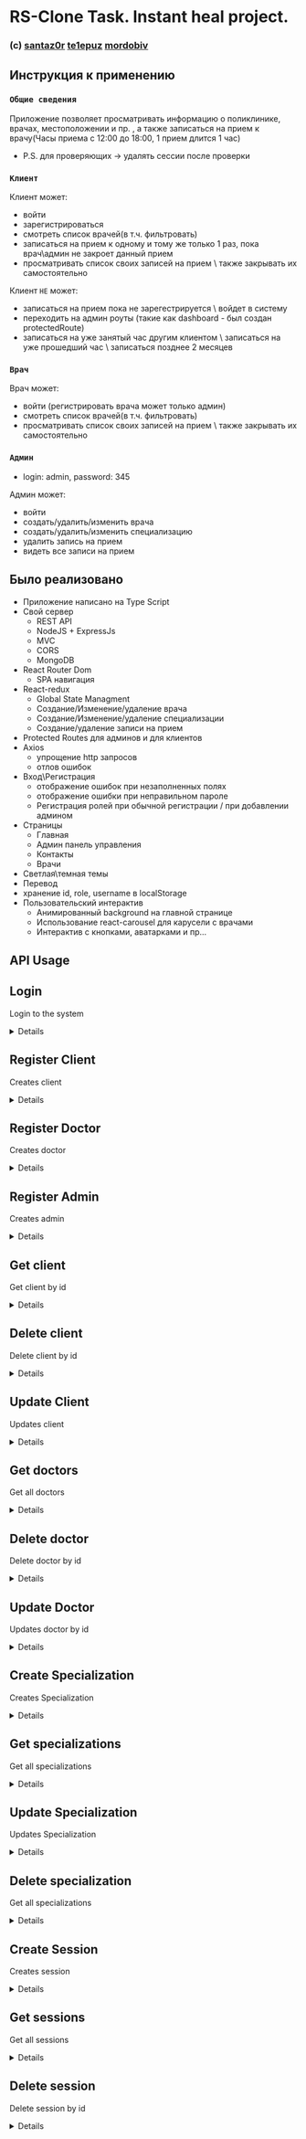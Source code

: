 # RS-Clone Task. Instant heal project.
### (c) [santaz0r](https://github.com/santaz0r) [te1epuz](https://github.com/Te1epuz) [mordobiv](https://github.com/mordobiv)


## Инструкция к применению
 ### `Общие сведения`
   Приложение позволяет просматривать информацию о поликлинике, врачах, местоположении и пр. , а также  записаться на прием к врачу(Часы приема с 12:00 до 18:00, 1 прием длится 1 час)
   - P.S. для проверяющих -> удалять сессии после проверки
 ### `Клиент`
 Клиент может: 
 - войти
 - зарегистрироваться
 - смотреть список врачей(в т.ч. фильтровать)
 - записаться на прием к одному и тому же только 1 раз, пока врач\админ не закроет данный прием
 - просматривать список своих записей на прием \ также закрывать их самостоятельно
 
 Клиент `НЕ` может:
 - записаться на прием пока не зарегестрируется \ войдет в систему
 - переходить на админ роуты (такие как dashboard - был создан protectedRoute)
 - записаться на уже занятый час другим клиентом \ записаться на уже прошедший час \ записаться позднее 2 месяцев
 
 
 ### `Врач`
 Врач может: 
 - войти (регистрировать врача может только админ)
 - смотреть список врачей(в т.ч. фильтровать)
 - просматривать список своих записей на прием \ также закрывать их самостоятельно
 
 
 ### `Админ`
 - login: admin, password: 345 
 
 Админ может: 
 - войти
 - создать/удалить/изменить врача
 - создать/удалить/изменить специализацию
 - удалить запись на прием
 - видеть все записи на прием
 
## Было реализовано
+ Приложение написано на Type Script
+ Свой сервер
  + REST API
  + NodeJS + ExpressJs
  + MVC
  + CORS
  + MongoDB
+ React Router Dom
  + SPA навигация
+ React-redux
  + Global State Managment
  + Создание/Изменение/удаление врача
  + Создание/Изменение/удаление специализации
  + Создание/удаление записи на прием
+ Protected Routes для админов и для клиентов
+ Axios
  + упрощение http запросов
  + отлов ошибок
+ Вход\Регистрация
  + отображение ошибок при незаполненных полях
  + отображение ошибки при неправильном пароле
  + Регистрация ролей при обычной регистрации / при добавлении админом
+ Страницы
  + Главная
  + Админ панель управления
  + Контакты
  + Врачи
+ Светлая\темная темы
+ Перевод
+ хранение id, role, username в localStorage
+ Пользовательский интерактив
  + Анимированный background на главной странице
  + Использование react-carousel для карусели с врачами
  + Интерактив с кнопками, аватарками и пр...

## API Usage

**Login**
----
Login to the system

<details>

* **URL**

    /login

* **Method:**

    `POST`

* **Headers:**

    `'Content-Type': 'application/json'`

* **Data Params**

    ```typescript
      {
        username: string,
        password: string
      }
    ```

* **Success Response:**

  * **Code:** 200 CREATED <br />
    **Content:** 
    ```json
      {
        "username": "depp",
      }
    ```

</details>

**Register Client**
----
Creates client

<details>

* **URL**

    /clients/register

* **Method:**

    `POST`

* **Headers:**

    `'Content-Type': 'application/json'`

*  **URL Params**

    None

* **Query Params**

    None

* **Data Params**

    ```typescript
      {
        username: string,
        name: string,
        password: string,
        mail: string,
      }
    ```

* **Success Response:**

  * **Code:** 201 CREATED <br />
    **Content:** 
    ```json
        {
            "username": "kirixczxzcASDASDAxcS2l",
            "name": "test",
            "password": "321",
            "mail": "cxzxcv@g.ru"
        }
    ```

</details>

**Register Doctor**
----
Creates doctor

<details>

* **URL**

    /doctors/register

* **Method:**

    `POST`

* **Headers:**

    `'Content-Type': 'application/json'`

*  **URL Params**

    None

* **Query Params**

    None

* **Data Params**

    ```typescript
      {
        username: string,
        name: string,
        surname: string,
        image: string,
        specialization: string,
        password: string,
        mail: string,
      }
    ```

* **Success Response:**

  * **Code:** 201 CREATED <br />
    **Content:** 
    ```json
        {
            "name": "Gosha0934",
            "surname": "Killer",
            "image": "http://stub/img.jpg",
            "username": "qwercxztyu",
            "mail": "asdad@rsad.ru",
            "password": "345",
            "specialization": "63e031a1d18668d2ff96d29e",
            "_id": "63fe951972ea164f1d87a3d5"
        }
    ```

</details>

**Register Admin**
----
Creates admin

<details>

* **URL**

    /admins/register

* **Method:**

    `POST`

* **Headers:**

    `'Content-Type': 'application/json'`

*  **URL Params**

    None

* **Query Params**

    None

* **Data Params**

    ```typescript
      {
        username: string,
        password: string,
        mail: string,
      }
    ```

* **Success Response:**

  * **Code:** 201 CREATED <br />
    **Content:** 
    ```json
        {
            "username": "moderator2",
            "mail": "asdad@rsad.ru",
            "password": "345",
            "_id": "63fe958072ea164f1d87a3d9"
        }
    ```

</details>

**Get client**
----
Get client by id

<details>

* **URL**

    /clients/:id

* **Method:**

    `GET`


* **Success Response:**

  * **Code:** 200 OK <br />
    **Content:** 
    ```json
      {
          "_id": "63e0216df22538de5e0bb105",
          "name": "valera",
          "username": "depp",
          "mail": "qewt",
          "password": "123",
          "__v": 0
      }
    ```

</details>

**Delete client**
----
Delete client by id

<details>

* **URL**

    /clients/:id

* **Method:**

    `DELETE`


* **Success Response:**

  * **Code:** 200 OK <br />

</details>

**Update Client**
----
Updates client

<details>

* **URL**

    /clients/update/:id

* **Method:**

    `PUT`

* **Headers:**

    `'Content-Type': 'application/json'`

* **Data Params**

    ```typescript
      {
        _id: string,
        username?: string,
        password?: string,
        mail?: string,
        name?: string,
      }
    ```

* **Success Response:**

  * **Code:** 200 CREATED <br />

</details>

**Get doctors**
----
Get all doctors

<details>

* **GET**

    /doctors/

* **Method:**

    `GET`


* **Success Response:**

  * **Code:** 200 OK <br />
  **Content:**           
    [
        {
            "_id": "63e55087c08711ad99f6fdff",
            "name": "Gosha",
            "surname": "Killer",
            "image": "https://avatars.dicebear.com/api/personas/n13l5g.svg",
            "username": "doccxxcxccxxcxzxccx",
            "mail": "asdad@rsad.ru",
            "password": "345",
            "specialization": "63e031a1d18668d2ff96d29e",
            "__v": 0
        },
        {
            "_id": "63e62fa6c08711ad99f6fef4",
            "name": "Vasya",
            "surname": "Pyatkin",
            "image": "https://avatars.dicebear.com/api/personas/mfktni.svg",
            "username": "newsupadoc",
            "mail": "mymail@mail.ru",
            "password": "2654",
            "specialization": "63e031a1d18668d2ff96d29e",
            "__v": 0
        },
        ...
    ]   

</details>

**Delete doctor**
----
Delete doctor by id

<details>

* **DELETE**

    /doctors/delete/:id

* **Method:**

    `DELETE`


* **Success Response:**

  * **Code:** 200 OK <br />

</details>

**Update Doctor**
----
Updates doctor by id

<details>

* **URL**

    /doctors/update/:id

* **Method:**

    `PUT`

* **Headers:**

    `'Content-Type': 'application/json'`

* **Data Params**

    ```typescript
      {
        _id: string,
        username?: string,
        password?: string,
        mail?: string,
        name?: string,
        surname?: string,
        image?: string,
        specialization?: string,
      }
    ```

* **Success Response:**

  * **Code:** 200 CREATED <br />

</details>

**Create Specialization**
----
Creates Specialization

<details>

* **URL**

    /specializations/create

* **Method:**

    `POST`

* **Headers:**

    `'Content-Type': 'application/json'`

* **Data Params**

    ```typescript
      {
        name: string,
      }
    ```

* **Success Response:**

  * **Code:** 200 CREATED <br />
  **Content:**           
    {
        "name": "cxczx",
        "_id": "63fe980672ea164f1d87a3e5"
    }

</details>

**Get specializations**
----
Get all specializations

<details>

* **URL**

    /specializations/

* **Method:**

    `GET`


* **Success Response:**

  * **Code:** 200 OK <br />
  **Content:**           
    [
      {
          "_id": "63e02f5ea5c1a9734570f37b",
          "name": "teRapist",
          "__v": 0
      },
      {
          "_id": "63e02f69a5c1a9734570f37d",
          "name": "Optometrist",
          "__v": 0
      },
      ...
    ]

</details>

**Update Specialization**
----
Updates Specialization

<details>

* **URL**

    /specializations/update/:id

* **Method:**

    `PUT`

* **Headers:**

    `'Content-Type': 'application/json'`

* **Data Params**

    ```typescript
      {
        name: string,
      }
    ```

* **Success Response:**

  * **Code:** 200 CREATED <br />

</details>

**Delete specialization**
----
Get all specializations

<details>

* **URL**

    /specializations/delete/:id

* **Method:**

    `DELETE`


* **Success Response:**

  * **Code:** 200 OK <br />

</details>

**Create Session**
----
Creates session

<details>

* **URL**

    /sessions/create

* **Method:**

    `POST`

* **Headers:**

    `'Content-Type': 'application/json'`

* **Data Params**

    ```typescript
      {
        doctorId: string,
        clientId: string,
        date: string,
      }
    ```

* **Success Response:**

  * **Code:** 200 CREATED <br />
  **Content:**           
    {
        "doctorId": "63e03621acd88441d187f614",
        "clientId": "63dffd4fb7d62cbcc1a72694",
        "date": "2023-02-12T17:30:00.000Z",
        "_id": "63fe994072ea164f1d87a3eb"
    }

</details>

**Get sessions**
----
Get all sessions

<details>

* **URL**

    /sessions/

* **Method:**

    `GET`


* **Success Response:**

  * **Code:** 200 OK <br />
  **Content:**           
    [
        {
            "_id": "63f756ad02d282794715e6e8",
            "doctorId": "63e62fa6c08711ad99f6fef4",
            "clientId": "63e8b8847be9a09b03ab942a",
            "date": "2023-02-23T17:00:00.000Z",
            "__v": 0
        },
        {
            "_id": "63f756bf02d282794715e6ea",
            "doctorId": "63e689523a1ec012a10fef9b",
            "clientId": "63e8b8847be9a09b03ab942a",
            "date": "2023-02-23T17:00:00.000Z",
            "__v": 0
        },
        ...
    ]

</details>

**Delete session**
----
Delete session by id

<details>

* **URL**

    /sessions/delete/:id

* **Method:**

    `DELETE`


* **Success Response:**

  * **Code:** 200 OK <br />

</details>
